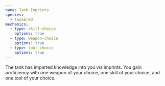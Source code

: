 ```yaml
---
name: Tank Imprints
species:
  - tankbred
mechanics:
  - type: skill-choice
    options: true
  - type: weapon-choice
    options: true
  - type: tool-choice
    options: true
---
```

The tank has imparted knowledge into you via imprints. You gain proficiency with one weapon of your choice, one skill
of your choice, and one tool of your choice.
